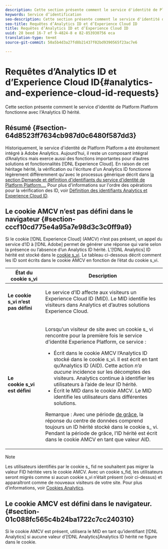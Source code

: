 ```yaml
---
description: Cette section présente comment le service d'identité de Platform Platform fonctionne avec l'Analytics ID hérité.
keywords: Service d’identification
seo-description: Cette section présente comment le service d'identité de Platform Platform fonctionne avec l'Analytics ID hérité.
seo-title: Requêtes d’Analytics ID et d’Experience Cloud ID
title: Requêtes d’Analytics ID et d’Experience Cloud ID
uuid: 28 beed 16-7 ef 9-4824-8 e 82-853930756 eca
translation-type: tm+mt
source-git-commit: 50a5b4d3a27fd8b21437f02bd9390565f23ac7e6

---
```



# Requêtes d’Analytics ID et d’Experience Cloud ID{#analytics-and-experience-cloud-id-requests}

Cette section présente comment le service d&#39;identité de Platform Platform fonctionne avec l&#39;Analytics ID hérité.

## Résumé {#section-64d8523ff7634cb987d0c6480f587dd3}

Historiquement, le service d&#39;identité de Platform Platform a été étroitement intégré à Adobe Analytics. Aujourd’hui, il reste un composant intégral d’Analytics mais exerce aussi des fonctions importantes pour d’autres solutions et fonctionnalités [!DNL Experience Cloud]. En raison de cet héritage hérité, la vérification ou l&#39;écriture d&#39;un Analytics ID fonctionne légèrement différemment qu&#39;avec le processus générique décrit dans [la section Demande et définition d&#39;identifiants du service d&#39;identité de Platform Platform….](../../introduction/id-request.md#concept-2caacebb1d244402816760e9b8bcef6a) Pour plus d&#39;informations sur l&#39;ordre des opérations pour la vérification des ID, voir [Définition des identifiants Analytics et Experience Cloud ID](../../reference/analytics-reference/analytics-ids.md#concept-f381dd18ee184c6c8e48286937a161d6).

## Le cookie AMCV n’est pas défini dans le navigateur {#section-cccf10cd775e4a95a7e98d3c3c0ff9a9}

Si le cookie [!DNL Experience Cloud] (AMCV) n’est pas présent, un appel du service d’ID à [!DNL Adobe] permet de générer une réponse qui varie selon la présence ou l’absence d’un Analytics ID hérité. L’[!DNL Analytics] ID hérité est stocké dans le [cookie s_vi](https://marketing.adobe.com/resources/help/en_US/whitepapers/cookies/?f=cookies_analytics.html). Le tableau ci-dessous décrit comment les ID sont écrits dans le cookie AMCV en fonction de l’état du cookie s_vi.

<table id="table_DC85FECE26DD424E841BA1059AF1E57F"> 
 <thead> 
  <tr> 
   <th colname="col1" class="entry"> État du cookie s_vi </th> 
   <th colname="col2" class="entry"> Description </th> 
  </tr> 
 </thead>
 <tbody> 
  <tr> 
   <td colname="col1"> <p> <b> Le cookie s_vi n’est pas défini</b> </p> </td> 
   <td colname="col2"> <p>Le service d’ID affecte aux visiteurs un <span class="keyword">Experience Cloud</span> ID (MID). Le MID identifie les visiteurs dans <span class="keyword">Analytics</span> et d’autres solutions <span class="keyword">Experience Cloud</span>. </p> </td> 
  </tr> 
  <tr> 
   <td colname="col1"> <p> <b>Le cookie s_vi est défini</b> </p> </td> 
   <td colname="col2"> <p>Lorsqu'un visiteur de site avec un cookie s_ vi rencontre pour la première fois le service d'identité Experience Platform, ce service : </p> 
    <ul id="ul_BE584810280D4874AF802A9247011787"> 
     <li id="li_AA395B09A3174AF78F3EC10053E2E4F5">Écrit dans le cookie AMCV l’<span class="keyword">Analytics</span> ID stocké dans le cookie s_vi. Il est écrit en tant qu’<span class="keyword">Analytics</span> ID (AID). Cette action <i>n’a aucune</i> incidence sur les décomptes des visiteurs. <span class="keyword"> Analytics</span> continue à identifier les utilisateurs à l’aide de leur ID hérité. </li> 
     <li id="li_8735DE21FEA542BA8024109B8FE1E2ED">Écrit le MID dans le cookie AMCV. Le MID identifie les utilisateurs dans différentes solutions. </li> 
    </ul> <p> <p>Remarque : Avec une période <a href="../../reference/analytics-reference/grace-period.md" format="dita" scope="local"> de grâce</a>, la réponse du centre de données comprend toujours un ID hérité stocké dans le cookie s_ vi. Pendant la période de grâce, l’ID hérité est écrit dans le cookie AMCV en tant que valeur AID. </p> </p> </td> 
  </tr> 
 </tbody> 
</table>

>[!NOTE]
>
>Les utilisateurs identifiés par le cookie s_ fid ne souhaitent pas migrer la valeur FID héritée vers le cookie AMCV. Avec un cookie s_fid, les utilisateurs seront migrés comme si aucun cookie s_vi n’était présent (voir ci-dessus) et apparaîtront comme de nouveaux visiteurs de votre site. Pour plus d’informations, voir [Cookies Analytics](https://marketing.adobe.com/resources/help/en_US/whitepapers/cookies/?f=cookies_analytics.html).

## Le cookie AMCV est défini dans le navigateur. {#section-01c088fc565c4b24ba1722c7cc240310}

Si le cookie AMCV est présent,  utilisera le MID en tant qu’identifiant [!DNL Analytics] si aucune valeur d’[!DNL Analytics]Analytics ID hérité ne figure dans le cookie.
